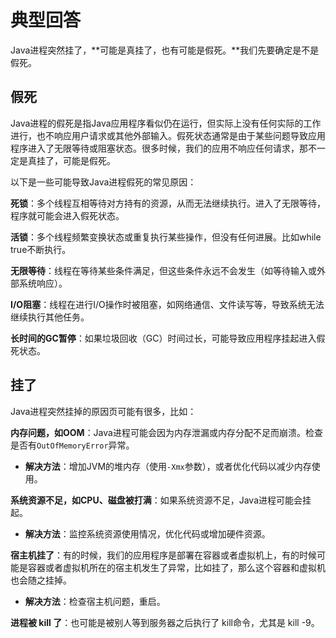 # 典型回答

Java进程突然挂了，**可能是真挂了，也有可能是假死。**我们先要确定是不是假死。
## 假死

Java进程的假死是指Java应用程序看似仍在运行，但实际上没有任何实际的工作进行，也不响应用户请求或其他外部输入。假死状态通常是由于某些问题导致应用程序进入了无限等待或阻塞状态。很多时候，我们的应用不响应任何请求，那不一定是真挂了，可能是假死。

以下是一些可能导致Java进程假死的常见原因：

**死锁**：多个线程互相等待对方持有的资源，从而无法继续执行。进入了无限等待，程序就可能会进入假死状态。

**活锁**：多个线程频繁变换状态或重复执行某些操作，但没有任何进展。比如while true不断执行。

**无限等待**：线程在等待某些条件满足，但这些条件永远不会发生（如等待输入或外部系统响应）。

**I/O阻塞**：线程在进行I/O操作时被阻塞，如网络通信、文件读写等，导致系统无法继续执行其他任务。

**长时间的GC暂停**：如果垃圾回收（GC）时间过长，可能导致应用程序挂起进入假死状态。

## 挂了
Java进程突然挂掉的原因页可能有很多，比如：

**内存问题，如OOM**：Java进程可能会因为内存泄漏或内存分配不足而崩溃。检查是否有`OutOfMemoryError`异常。

- **解决方法**：增加JVM的堆内存（使用`-Xmx`参数），或者优化代码以减少内存使用。

**系统资源不足，如CPU、磁盘被打满**：如果系统资源不足，Java进程可能会挂起。

- **解决方法**：监控系统资源使用情况，优化代码或增加硬件资源。

**宿主机挂了**：有的时候，我们的应用程序是部署在容器或者虚拟机上，有的时候可能是容器或者虚拟机所在的宿主机发生了异常，比如挂了，那么这个容器和虚拟机也会随之挂掉。

- **解决方法**：检查宿主机问题，重启。

**进程被 kill 了**：也可能是被别人等到服务器之后执行了 kill命令，尤其是 kill -9。
